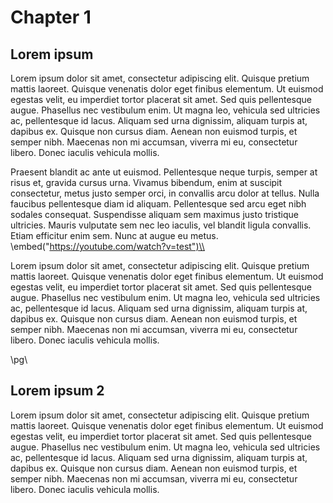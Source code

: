 # Chapter 1
## Lorem ipsum
Lorem ipsum dolor sit amet, consectetur adipiscing elit. Quisque pretium mattis laoreet. Quisque venenatis dolor eget finibus elementum. Ut euismod egestas velit, eu imperdiet tortor placerat sit amet. Sed quis pellentesque augue. Phasellus nec vestibulum enim. Ut magna leo, vehicula sed ultricies ac, pellentesque id lacus. Aliquam sed urna dignissim, aliquam turpis at, dapibus ex. Quisque non cursus diam. Aenean non euismod turpis, et semper nibh. Maecenas non mi accumsan, viverra mi eu, consectetur libero. Donec iaculis vehicula mollis.

Praesent blandit ac ante ut euismod. Pellentesque neque turpis, semper at risus et, gravida cursus urna. Vivamus bibendum, enim at suscipit consectetur, metus justo semper orci, in convallis arcu dolor at tellus. Nulla faucibus pellentesque diam id aliquam. Pellentesque sed arcu eget nibh sodales consequat. Suspendisse aliquam sem maximus justo tristique ultricies. Mauris vulputate sem nec leo iaculis, vel blandit ligula convallis. Etiam efficitur enim sem. Nunc at augue eu metus.
\\embed("https://youtube.com/watch?v=test")\\

Lorem ipsum dolor sit amet, consectetur adipiscing elit. Quisque pretium mattis laoreet. Quisque venenatis dolor eget finibus elementum. Ut euismod egestas velit, eu imperdiet tortor placerat sit amet. Sed quis pellentesque augue. Phasellus nec vestibulum enim. Ut magna leo, vehicula sed ultricies ac, pellentesque id lacus. Aliquam sed urna dignissim, aliquam turpis at, dapibus ex. Quisque non cursus diam. Aenean non euismod turpis, et semper nibh. Maecenas non mi accumsan, viverra mi eu, consectetur libero. Donec iaculis vehicula mollis.

\\pg\\

## Lorem ipsum 2
Lorem ipsum dolor sit amet, consectetur adipiscing elit. Quisque pretium mattis laoreet. Quisque venenatis dolor eget finibus elementum. Ut euismod egestas velit, eu imperdiet tortor placerat sit amet. Sed quis pellentesque augue. Phasellus nec vestibulum enim. Ut magna leo, vehicula sed ultricies ac, pellentesque id lacus. Aliquam sed urna dignissim, aliquam turpis at, dapibus ex. Quisque non cursus diam. Aenean non euismod turpis, et semper nibh. Maecenas non mi accumsan, viverra mi eu, consectetur libero. Donec iaculis vehicula mollis.